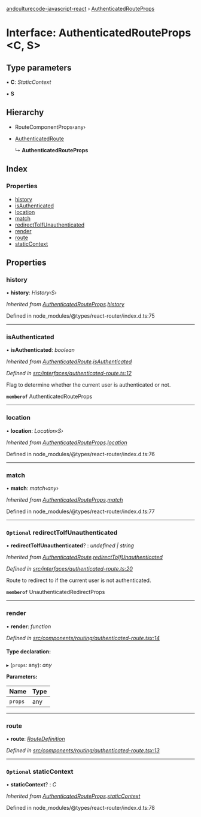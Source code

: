 [andculturecode-javascript-react](../README.md) › [AuthenticatedRouteProps](authenticatedrouteprops.md)

# Interface: AuthenticatedRouteProps <**C, S**>

## Type parameters

▪ **C**: _StaticContext_

▪ **S**

## Hierarchy

-   RouteComponentProps‹any›

-   [AuthenticatedRoute](authenticatedroute.md)

    ↳ **AuthenticatedRouteProps**

## Index

### Properties

-   [history](authenticatedrouteprops.md#history)
-   [isAuthenticated](authenticatedrouteprops.md#isauthenticated)
-   [location](authenticatedrouteprops.md#location)
-   [match](authenticatedrouteprops.md#match)
-   [redirectToIfUnauthenticated](authenticatedrouteprops.md#optional-redirecttoifunauthenticated)
-   [render](authenticatedrouteprops.md#render)
-   [route](authenticatedrouteprops.md#route)
-   [staticContext](authenticatedrouteprops.md#optional-staticcontext)

## Properties

### history

• **history**: _History‹S›_

_Inherited from [AuthenticatedRouteProps](authenticatedrouteprops.md).[history](authenticatedrouteprops.md#history)_

Defined in node_modules/@types/react-router/index.d.ts:75

---

### isAuthenticated

• **isAuthenticated**: _boolean_

_Inherited from [AuthenticatedRoute](authenticatedroute.md).[isAuthenticated](authenticatedroute.md#isauthenticated)_

_Defined in [src/interfaces/authenticated-route.ts:12](https://github.com/AndcultureCode/AndcultureCode.JavaScript.React/blob/045a6f6/src/interfaces/authenticated-route.ts#L12)_

Flag to determine whether the current user is authenticated or not.

**`memberof`** AuthenticatedRouteProps

---

### location

• **location**: _Location‹S›_

_Inherited from [AuthenticatedRouteProps](authenticatedrouteprops.md).[location](authenticatedrouteprops.md#location)_

Defined in node_modules/@types/react-router/index.d.ts:76

---

### match

• **match**: _match‹any›_

_Inherited from [AuthenticatedRouteProps](authenticatedrouteprops.md).[match](authenticatedrouteprops.md#match)_

Defined in node_modules/@types/react-router/index.d.ts:77

---

### `Optional` redirectToIfUnauthenticated

• **redirectToIfUnauthenticated**? : _undefined | string_

_Inherited from [AuthenticatedRoute](authenticatedroute.md).[redirectToIfUnauthenticated](authenticatedroute.md#optional-redirecttoifunauthenticated)_

_Defined in [src/interfaces/authenticated-route.ts:20](https://github.com/AndcultureCode/AndcultureCode.JavaScript.React/blob/045a6f6/src/interfaces/authenticated-route.ts#L20)_

Route to redirect to if the current user is not authenticated.

**`memberof`** UnauthenticatedRedirectProps

---

### render

• **render**: _function_

_Defined in [src/components/routing/authenticated-route.tsx:14](https://github.com/AndcultureCode/AndcultureCode.JavaScript.React/blob/045a6f6/src/components/routing/authenticated-route.tsx#L14)_

#### Type declaration:

▸ (`props`: any): _any_

**Parameters:**

| Name    | Type |
| ------- | ---- |
| `props` | any  |

---

### route

• **route**: _[RouteDefinition](routedefinition.md)_

_Defined in [src/components/routing/authenticated-route.tsx:13](https://github.com/AndcultureCode/AndcultureCode.JavaScript.React/blob/045a6f6/src/components/routing/authenticated-route.tsx#L13)_

---

### `Optional` staticContext

• **staticContext**? : _C_

_Inherited from [AuthenticatedRouteProps](authenticatedrouteprops.md).[staticContext](authenticatedrouteprops.md#optional-staticcontext)_

Defined in node_modules/@types/react-router/index.d.ts:78
